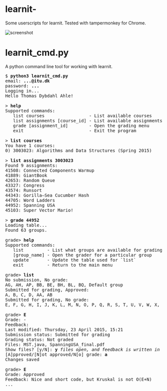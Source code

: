 # learnit-
Some userscripts for learnit.
Tested with tampermonkey for Chrome.

![screenshot](http://i.imgur.com/csCTEQ8.png)

# learnit_cmd.py
A python command line tool for working with learnit.

<pre>
$ <b>python3 learnit_cmd.py</b>
email: <b>...@itu.dk</b>
password: <b>...</b>
Logging in...
Hello Thomas Dybdahl Ahle!
<br>&gt; <b>help</b>
Supported commands:
   list courses                 - List available courses
   list assignments [course_id] - List available assignments
   grade [assignment_id]        - Open the grading menu
   exit                         - Exit the program
<br>&gt; <b>list courses</b>
You have 1 courses:
0) 3003023: Algorithms and Data Structures (Spring 2015)
<br>&gt; <b>list assignments 3003023</b>
Found 9 assignments:
41508: Connected Components Warmup
41889: GiantBook
42653: Random Queue
43327: Congress
43574: Runsort
44343: Gorilla–Sea Cucumber Hash
44705: Word Ladders
44952: Spanning USA
45103: Super Vector Mario!
<br>&gt; <b>grade 44952</b>
Loading table...
Found 63 groups.
<br>grade&gt; <b>help</b>
Supported commands:
   list         - List what groups are available for grading
   [group_name] - Open the grader for a particular group
   update       - Update the table used for `list`
   exit         - Return to the main menu
<br>grade&gt; <b>list</b>
No submission, No grade:
AG, AH, AP, BB, BE, BH, BL, BQ, Default group
Submitted for grading, Approved:
A, B, C, D, AA, AB
Submitted for grading, No grade:
E, F, G, H, I, J, K, L, M, N, O, P, Q, R, S, T, U, V, W, X, Y, Z, AC, AD, AE, AF, AI, AJ, AK, AL, AM, AN, AQ, AT, AU, AW, AX, AZ, BA, BC, BD, BF, BI, BJ, BM, BN, BO, BP
<br>grade&gt; <b>E</b>
Grade: -
Feedback:
Last modified: Thursday, 23 April 2015, 15:21
Submission status: Submitted for grading
Grading status: Not graded
Files: MST.java, SpanningUSA_final.pdf
Show files? [y/N]: <b>y</b> <i>files open, and feedback is written in vim</i>
[A]pproved/[N]ot approved/N[o] grade: <b>a</b>
Changes saved
<br>grade&gt; <b>E</b>
Grade: Approved
Feedback: Nice and short code, but Kruskal is not O(E+N)
...
